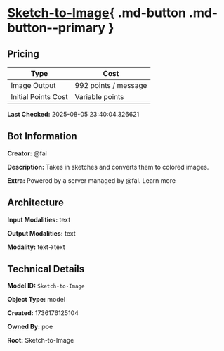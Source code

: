 # [Sketch-to-Image](https://poe.com/Sketch-to-Image){ .md-button .md-button--primary }

## Pricing

| Type | Cost |
|------|------|
| Image Output | 992 points / message |
| Initial Points Cost | Variable points |

**Last Checked:** 2025-08-05 23:40:04.326621


## Bot Information

**Creator:** @fal

**Description:** Takes in sketches and converts them to colored images.

**Extra:** Powered by a server managed by @fal. Learn more


## Architecture

**Input Modalities:** text

**Output Modalities:** text

**Modality:** text->text


## Technical Details

**Model ID:** `Sketch-to-Image`

**Object Type:** model

**Created:** 1736176125104

**Owned By:** poe

**Root:** Sketch-to-Image
